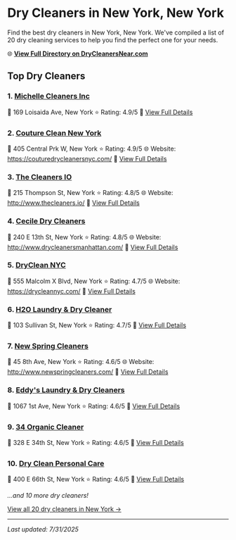 # Dry Cleaners in New York, New York

Find the best dry cleaners in New York, New York. We've compiled a list of 20 dry cleaning services to help you find the perfect one for your needs.

🌐 **[View Full Directory on DryCleanersNear.com](https://drycleanersnear.com/city/US/New%20York/New%20York)**

## Top Dry Cleaners

### 1. [Michelle Cleaners Inc](https://drycleanersnear.com/dryCleaner/686dcd3404b0376d46bba509/michelle-cleaners-inc)
📍 169 Loisaida Ave, New York
⭐ Rating: 4.9/5
🔗 [View Full Details](https://drycleanersnear.com/dryCleaner/686dcd3404b0376d46bba509/michelle-cleaners-inc)

### 2. [Couture Clean New York](https://drycleanersnear.com/dryCleaner/686dcd3f04b0376d46bba64d/couture-clean-new-york)
📍 405 Central Prk W, New York
⭐ Rating: 4.9/5
🌐 Website: https://couturedrycleanersnyc.com/
🔗 [View Full Details](https://drycleanersnear.com/dryCleaner/686dcd3f04b0376d46bba64d/couture-clean-new-york)

### 3. [The Cleaners IO](https://drycleanersnear.com/dryCleaner/686dcd7c04b0376d46bba84d/the-cleaners-io)
📍 215 Thompson St, New York
⭐ Rating: 4.8/5
🌐 Website: http://www.thecleaners.io/
🔗 [View Full Details](https://drycleanersnear.com/dryCleaner/686dcd7c04b0376d46bba84d/the-cleaners-io)

### 4. [Cecile Dry Cleaners](https://drycleanersnear.com/dryCleaner/686dcd9104b0376d46bba8eb/cecile-dry-cleaners)
📍 240 E 13th St, New York
⭐ Rating: 4.8/5
🌐 Website: http://www.drycleanersmanhattan.com/
🔗 [View Full Details](https://drycleanersnear.com/dryCleaner/686dcd9104b0376d46bba8eb/cecile-dry-cleaners)

### 5. [DryClean NYC](https://drycleanersnear.com/dryCleaner/686dcd3004b0376d46bba464/dryclean-nyc)
📍 555 Malcolm X Blvd, New York
⭐ Rating: 4.7/5
🌐 Website: https://drycleannyc.com/
🔗 [View Full Details](https://drycleanersnear.com/dryCleaner/686dcd3004b0376d46bba464/dryclean-nyc)

### 6. [H2O Laundry & Dry Cleaner](https://drycleanersnear.com/dryCleaner/686dcd6304b0376d46bba78f/h2o-laundry-dry-cleaner)
📍 103 Sullivan St, New York
⭐ Rating: 4.7/5
🔗 [View Full Details](https://drycleanersnear.com/dryCleaner/686dcd6304b0376d46bba78f/h2o-laundry-dry-cleaner)

### 7. [New Spring Cleaners](https://drycleanersnear.com/dryCleaner/686dcd3c04b0376d46bba60c/new-spring-cleaners)
📍 45 8th Ave, New York
⭐ Rating: 4.6/5
🌐 Website: http://www.newspringcleaners.com/
🔗 [View Full Details](https://drycleanersnear.com/dryCleaner/686dcd3c04b0376d46bba60c/new-spring-cleaners)

### 8. [Eddy's Laundry & Dry Cleaners](https://drycleanersnear.com/dryCleaner/686dcd6f04b0376d46bba7f0/eddy-s-laundry-dry-cleaners)
📍 1067 1st Ave, New York
⭐ Rating: 4.6/5
🔗 [View Full Details](https://drycleanersnear.com/dryCleaner/686dcd6f04b0376d46bba7f0/eddy-s-laundry-dry-cleaners)

### 9. [34 Organic Cleaner](https://drycleanersnear.com/dryCleaner/686dcd7804b0376d46bba82d/34-organic-cleaner)
📍 328 E 34th St, New York
⭐ Rating: 4.6/5
🔗 [View Full Details](https://drycleanersnear.com/dryCleaner/686dcd7804b0376d46bba82d/34-organic-cleaner)

### 10. [Dry Clean Personal Care](https://drycleanersnear.com/dryCleaner/686dcd8404b0376d46bba88c/dry-clean-personal-care)
📍 400 E 66th St, New York
⭐ Rating: 4.6/5
🔗 [View Full Details](https://drycleanersnear.com/dryCleaner/686dcd8404b0376d46bba88c/dry-clean-personal-care)


*...and 10 more dry cleaners!*

[View all 20 dry cleaners in New York →](https://drycleanersnear.com/city/US/New%20York/New%20York)

---

*Last updated: 7/31/2025*
